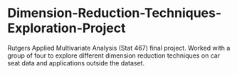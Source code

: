 # Dimension-Reduction-Techniques-Exploration-Project
Rutgers Applied Multivariate Analysis (Stat 467) final project. Worked with a group of four to explore different dimension reduction techniques on car seat data and applications outside the dataset.

